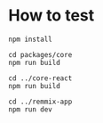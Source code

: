 # How to test

```shell
npm install

cd packages/core
npm run build

cd ../core-react
npm run build

cd ../remmix-app
npm run dev
```